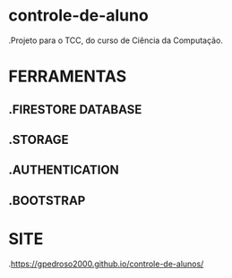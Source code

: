 # controle-de-aluno

.Projeto para o TCC, do curso de Ciência da Computação.

# FERRAMENTAS
## .FIRESTORE DATABASE
## .STORAGE
## .AUTHENTICATION
## .BOOTSTRAP

# SITE
.https://gpedroso2000.github.io/controle-de-alunos/
